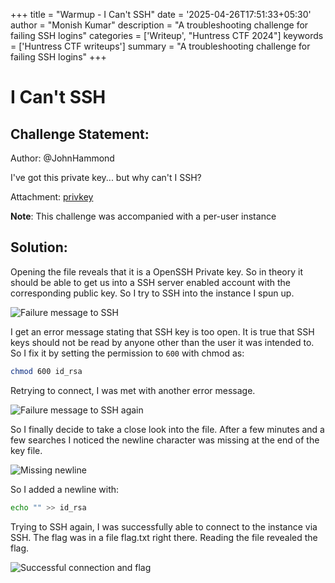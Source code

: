 +++
title = "Warmup - I Can't SSH"
date = '2025-04-26T17:51:33+05:30'
author = "Monish Kumar"
description = "A troubleshooting challenge for failing SSH logins"
categories = ['Writeup', "Huntress CTF 2024"]
keywords = ['Huntress CTF writeups']
summary = "A troubleshooting challenge for failing SSH logins"
+++
# I Can't SSH
## Challenge Statement:
Author: @JohnHammond

I've got this private key... but why can't I SSH?

Attachment: [privkey](/others/huntressctf-2024/i-cant-ssh/privkey)

**Note**: This challenge was accompanied with a per-user instance

## Solution:
Opening the file reveals that it is a OpenSSH Private key. So in theory it should be able to get us into a SSH server enabled account with the corresponding public key. So I try to SSH into the instance I spun up.

![Failure message to SSH](/images/huntressctf-2024/i-cant-ssh/1.png)

I get an error message stating that SSH key is too open. It is true that SSH keys should not be read by anyone other than the user it was intended to. So I fix it by setting the permission to ```600``` with chmod as:

```bash
chmod 600 id_rsa 
```

Retrying to connect, I was met with another error message.

![Failure message to SSH again](/images/huntressctf-2024/i-cant-ssh/2.png)

So I finally decide to take a close look into the file. After a few minutes and a few searches I noticed the newline character was missing at the end of the key file.

![Missing newline](/images/huntressctf-2024/i-cant-ssh/3.png)

So I added a newline with:

```bash
echo "" >> id_rsa
```

Trying to SSH again, I was successfully able to connect to the instance via SSH. The flag was in a file flag.txt right there. Reading the file revealed the flag.

![Successful connection and flag](/images/huntressctf-2024/i-cant-ssh/4.png)

